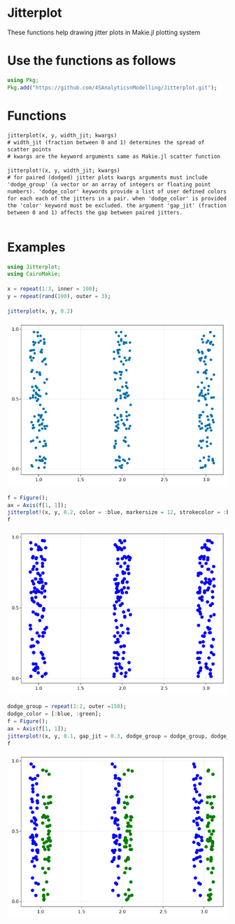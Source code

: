 # Jitterplot
These functions help drawing jitter plots in Makie.jl plotting system
# Use the functions as follows
```julia
using Pkg;
Pkg.add("https://github.com/4SAnalyticsnModelling/Jitterplot.git");
```
# Functions
```
jitterplot(x, y, width_jit; kwargs)
# width_jit (fraction between 0 and 1) determines the spread of scatter points
# kwargs are the keyword arguments same as Makie.jl scatter function

jitterplot!(x, y, width_jit; kwargs)
# for paired (dodged) jitter plots kwargs arguments must include 'dodge_group' (a vector or an array of integers or floating point numbers). 'dodge_color' keywords provide a list of user defined colors for each each of the jitters in a pair. when 'dodge_color' is provided the 'color' keyword must be excluded. the argument 'gap_jit' (fraction between 0 and 1) affects the gap between paired jitters.
     
```
# Examples
```julia
using Jitterplot;
using CairoMakie;

x = repeat(1:3, inner = 100);
y = repeat(rand(100), outer = 3);

jitterplot(x, y, 0.2)
```
<p align="center">
  <img src="assets/example1fig.png" width="600">
</p>

```julia
f = Figure();
ax = Axis(f[1, 1]);
jitterplot!(x, y, 0.2, color = :blue, markersize = 12, strokecolor = :black);
f
```
<p align="center">
  <img src="assets/example2fig.png" width="600">
</p>

```julia
dodge_group = repeat(1:2, outer =150);
dodge_color = [:blue, :green];
f = Figure();
ax = Axis(f[1, 1]);
jitterplot!(x, y, 0.1, gap_jit = 0.3, dodge_group = dodge_group, dodge_color = dodge_color, markersize = 12);
f
```
<p align="center">
  <img src="assets/example3fig.png" width="600">
</p>
